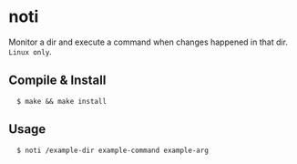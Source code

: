 # noti

Monitor a dir and execute a command when changes happened in that dir. `Linux only`.

## Compile & Install

```
  $ make && make install
```

## Usage

```
  $ noti /example-dir example-command example-arg
```
